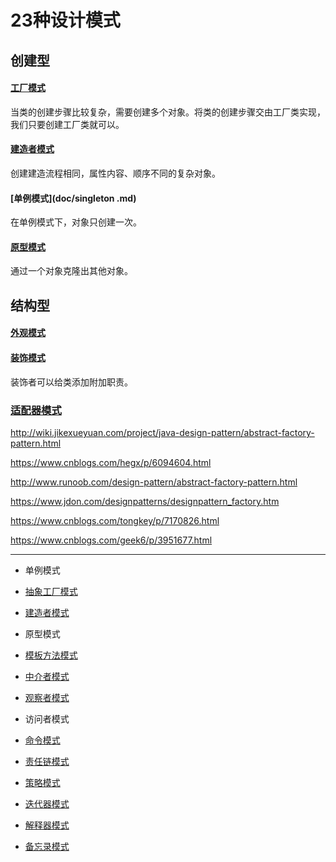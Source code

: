 # 23种设计模式   

## 创建型

#### [工厂模式](doc/FactoryPattern.md)   

当类的创建步骤比较复杂，需要创建多个对象。将类的创建步骤交由工厂类实现，我们只要创建工厂类就可以。

#### [建造者模式](doc/Build.md)   

创建建造流程相同，属性内容、顺序不同的复杂对象。

#### [单例模式](doc/singleton .md)

在单例模式下，对象只创建一次。

#### [原型模式](doc/prototype.md)  

通过一个对象克隆出其他对象。

## 结构型

#### [外观模式](doc/facade.md)     

#### [装饰模式](doc/decorator.md)

装饰者可以给类添加附加职责。

### [适配器模式](doc/)   











http://wiki.jikexueyuan.com/project/java-design-pattern/abstract-factory-pattern.html

https://www.cnblogs.com/hegx/p/6094604.html

http://www.runoob.com/design-pattern/abstract-factory-pattern.html

https://www.jdon.com/designpatterns/designpattern_factory.htm

https://www.cnblogs.com/tongkey/p/7170826.html

https://www.cnblogs.com/geek6/p/3951677.html









---



- 单例模式

  

- [抽象工厂模式](http://wiki.jikexueyuan.com/project/java-design-pattern/abstract-factory-pattern.html)

- [建造者模式](http://wiki.jikexueyuan.com/project/java-design-pattern/builder-pattern.html)

- 原型模式

  

- [模板方法模式](http://wiki.jikexueyuan.com/project/java-design-pattern/template-method-pattern.html)

- [中介者模式](http://wiki.jikexueyuan.com/project/java-design-pattern/mediator-pattern.html)

- [观察者模式](http://wiki.jikexueyuan.com/project/java-design-pattern/observer-pattern.html)

- 访问者模式

  

- [命令模式](http://wiki.jikexueyuan.com/project/java-design-pattern/command-pattern.html)

- [责任链模式](http://wiki.jikexueyuan.com/project/java-design-pattern/chain-responsibility-pattern.html)

- [策略模式](http://wiki.jikexueyuan.com/project/java-design-pattern/strategy-pattern.html)

- [迭代器模式](http://wiki.jikexueyuan.com/project/java-design-pattern/iterator-pattern.html)

- [解释器模式](http://wiki.jikexueyuan.com/project/java-design-pattern/interpreter-pattern.html)

- [备忘录模式](http://wiki.jikexueyuan.com/project/java-design-pattern/memento-pattern.html)



